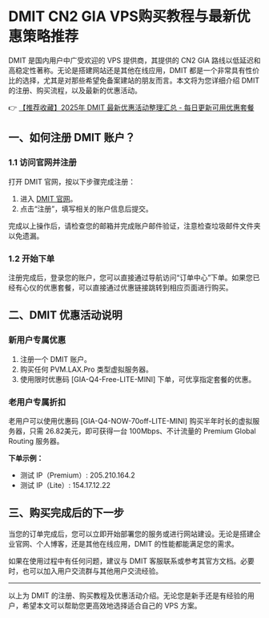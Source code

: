 # DMIT CN2 GIA VPS购买教程与最新优惠策略推荐

DMIT 是国内用户中广受欢迎的 VPS 提供商，其提供的 CN2 GIA 路线以低延迟和高稳定性著称。无论是搭建网站还是其他在线应用，DMIT 都是一个非常具有性价比的选择，尤其是对那些希望免备案建站的朋友而言。本文将为您详细介绍 DMIT 的注册、购买流程，以及最新的优惠活动。

👉 [【推荐收藏】2025年 DMIT 最新优惠活动整理汇总 - 每日更新可用优惠套餐](https://bit.ly/dmit_coupon)

## 一、如何注册 DMIT 账户？

### 1.1 访问官网并注册
打开 DMIT 官网，按以下步骤完成注册：
1. 进入 [DMIT 官网](https://bit.ly/dmit_coupon)。
2. 点击“注册”，填写相关的账户信息后提交。

完成以上操作后，请检查您的邮箱并完成账户邮件验证，注意检查垃圾邮件文件夹以免遗漏。

### 1.2 开始下单
注册完成后，登录您的账户，您可以直接通过导航访问“订单中心”下单。如果您已经有心仪的优惠套餐，可以直接通过优惠链接跳转到相应页面进行购买。

## 二、DMIT 优惠活动说明

### 新用户专属优惠
1. 注册一个 DMIT 账户。
2. 购买任何 PVM.LAX.Pro 类型虚拟服务器。
3. 使用限时优惠码 [GIA-Q4-Free-LITE-MINI] 下单，可优享指定套餐的优惠。

### 老用户专属折扣
老用户可以使用优惠码 [GIA-Q4-NOW-70off-LITE-MINI] 购买半年时长的虚拟服务器，只需 26.82美元，即可获得一台 100Mbps、不计流量的 Premium Global Routing 服务器。

**下单示例：**
- 测试 IP（Premium）: 205.210.164.2
- 测试 IP（Lite）: 154.17.12.22

## 三、购买完成后的下一步

当您的订单完成后，您可以立即开始部署您的服务或进行网站建设。无论是搭建企业官网、个人博客，还是其他在线应用，DMIT 的性能都能满足您的需求。

如果在使用过程中有任何问题，建议与 DMIT 客服联系或参考其官方文档。必要时，也可以加入用户交流群与其他用户交流经验。

---
以上为 DMIT 的注册、购买教程及优惠活动介绍。无论您是新手还是有经验的用户，希望本文可以帮助您更高效地选择适合自己的 VPS 方案。